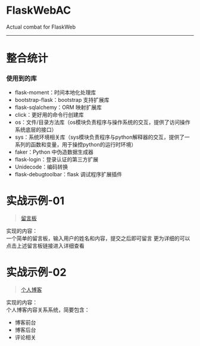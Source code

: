 # FlaskWebAC

Actual combat for FlaskWeb

* * *

# 整合统计

### 使用到的库

-   flask-moment：时间本地化处理库
-   bootstrap-flask：bootstrap 支持扩展库
-   flask-sqlalchemy：ORM 映射扩展库
-   click：更好用的命令行创建库
-   os：文件/目录方法库（os模块负责程序与操作系统的交互，提供了访问操作系统底层的接口）
-   sys：系统环境相关库（sys模块负责程序与python解释器的交互，提供了一系列的函数和变量，用于操控python的运行时环境）
-   faker：Python 中伪造数据生成器
-   flask-login：登录认证的第三方扩展
-   Unidecode：编码转换
-   flask-debugtoolbar：flask 调试程序扩展插件

# 实战示例-01

> [留言板](sayhello/README.md)

实现的内容：  
一个简单的留言板，输入用户的姓名和内容，提交之后即可留言
更为详细的可以点击上述留言板链接进入详细查看

# 实战示例-02

> [个人博客](bluelog/README.md)

实现的内容：  
个人博客内容关系系统，简要包含：

-   博客前台
-   博客后台
-   评论相关
